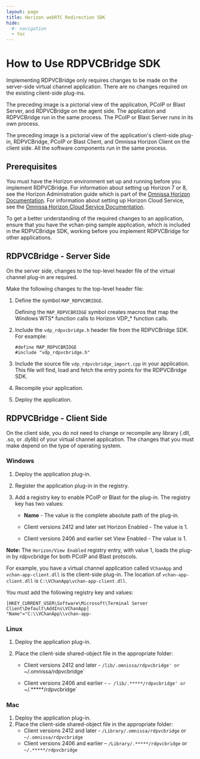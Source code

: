 ```yaml
---
layout: page
title: Horizon webRTC Redirection SDK
hide:
  #- navigation
  - toc
---
```


# How to Use RDPVCBridge SDK

Implementing RDPVCBridge only requires changes to be made on the server-side virtual channel application. There are no changes required on the existing client-side plug-ins.

<!-- insert Agent Side diagram -->

The preceding image is a pictorial view of the application, PCoIP or Blast Server, and 
RDPVCBridge on the agent side. The application and RDPVCBridge run in the same process. The PCoIP or Blast Server runs in its own process.

<!-- insert Client Side diagram -->

The preceding image is a pictorial view of the application's client-side plug-in, RDPVCBridge, PCoIP or Blast Client, and Omnissa Horizon Client on the client side. All the software components run in the same process.

## Prerequisites

You must have the Horizon environment set up and running before you implement RDPVCBridge. For information about setting up Horizon 7 or 8, see the Horizon Administration guide which is part of the [Omnissa Horizon Documentation](https://docs.omnissa.com/category/Horizon_8). For information about setting up Horizon Cloud Service, see the [Omnissa Horizon Cloud Service Documentation](https://docs.omnissa.com/bundle/HorizonCloudServicesUsingNextGenGuide/page/UsingHorizonControlPlanenext-gen-HorizonCloudServiceandCloud-ConnectedHorizon8.html).

To get a better understanding of the required changes to an application, ensure that you have the vchan-ping sample application, which is included in the RDPVCBridge SDK, working before you implement RDPVCBridge for other applications.

## RDPVCBridge - Server Side

On the server side, changes to the top-level header file of the virtual channel plug-in are required.

Make the following changes to the top-level header file:

1.  Define the symbol `MAP_RDPVCBRIDGE`. 

    Defining the `MAP_RDPVCBRIDGE` symbol creates macros that map the Windows WTS* function calls to Horizon VDP_* function calls.

2.  Include the `vdp_rdpvcbridge.h` header file from the RDPVCBridge SDK. For example:
    ```
    #define MAP_RDPVCBRIDGE
    #include "vdp_rdpvcbridge.h"
    ```

3.  Include the source file `vdp_rdpvcbridge_import.cpp` in your application. This file will find, load and fetch the entry points for the RDPVCBridge SDK. 

4.  Recompile your application.

5.  Deploy the application.

## RDPVCBridge - Client Side

On the client side, you do not need to change or recompile any library (.dll, .so, or .dylib) of your virtual channel application. The changes that you must make depend on the type of operating system.

### Windows

1.  Deploy the application plug-in.

2.  Register the application plug-in in the registry.

3.  Add a registry key to enable PCoIP or Blast for the plug-in. The registry key has two values:

    - **Name** - The value is the complete absolute path of the plug-in. 

    - Client versions 2412 and later set Horizon Enabled - The value is 1.
    - Client versions 2406 and earlier set View Enabled - The value is 1. 

**Note:** The `Horizon/View Enabled` registry entry, with value 1, loads the plug-in by rdpvcbridge for both PCoIP and Blast protocols.

For example, you have a virtual channel application called `VChanApp` and `vchan-app-client.dll` is the client-side plug-in. The location of `vchan-app-client.dll` is `C:\VChanApp\vchan-app-client.dll`. 

You must add the following registry key and values:
```
[HKEY_CURRENT_USER\Software\Microsoft\Terminal Server Client\Default\AddIns\VChanApp]
"Name"="C:\\VChanApp\\vchan-app-
```

### Linux

1.  Deploy the application plug-in.

2.  Place the client-side shared-object file in the appropriate folder:

    - Client versions 2412 and later - `/lib/.omnissa/rdpvcbridge' or `~/.omnissa/rdpvcbridge`

    - Client versions 2406 and earlier - `– /lib/.*****/rdpvcbridge' or `~/.*****/rdpvcbridge`

### Mac 

1. Deploy the application plug-in.
2. Place the client-side shared-object file in the appropriate folder:
   - Client versions 2412 and later - `/Library/.omnissa/rdpvcbridge` or `~/.omnissa/rdpvcbridge`
   - Client versions 2406 and earlier – `/Library/.*****/rdpvcbridge` or `~/.*****/rdpvcbridge`
   
